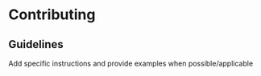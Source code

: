 # Contributing

## Guidelines
Add specific instructions and provide examples when possible/applicable
